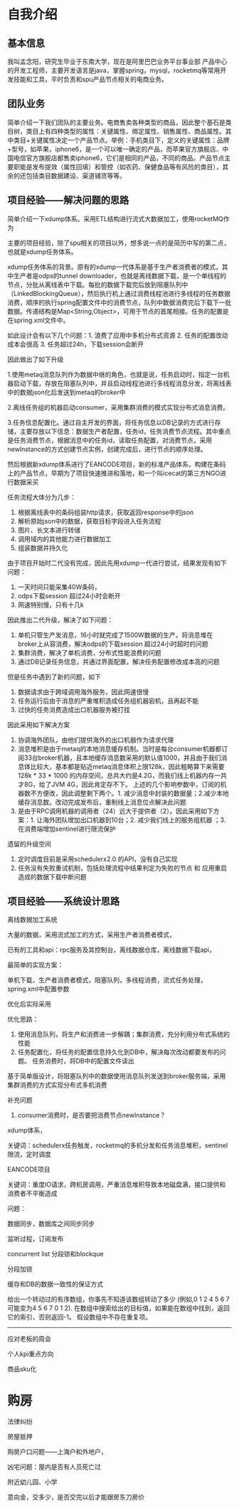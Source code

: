 









# 自我介绍

## 基本信息

我叫孟念阳，研究生毕业于东南大学，现在是阿里巴巴业务平台事业部 产品中心的开发工程师，主要开发语言是java，掌握spring，mysql，rocketmq等常用开发技能和工具，平时负责和spu产品节点相关的电商业务。

## 团队业务

简单介绍一下我们团队的主要业务。电商售卖各种类型的商品，因此整个基石是类目树，类目上有四种类型的属性：关键属性、绑定属性、销售属性、商品属性。其中类目+关键属性决定一个产品节点。举例：手机类目下，定义的关键属性：品牌+型号，如苹果，iphone6，是一个可以唯一确定的产品，而苹果官方旗舰店、中国电信官方旗舰店都售卖iphone6，它们是相同的产品，不同的商品。产品节点主要职能是发布提效（属性回填）和管控（如农药、保健食品等有风险的类目），其余的还包括类目数据建设、渠道铺货等等。

## 项目经验——解决问题的思路



简单介绍一下xdump体系。采用ETL结构进行流式大数据加工，使用rocketMQ作为





主要的项目经验，除了spu相关的项目以外，想多说一点的是简历中写的第二点，也就是xdump任务体系。

xdump任务体系的背景。原有的xdump一代体系是基于生产者消费者的模式，其中生产者是odps的tunnel downloader，也就是离线数据下载，是一个单线程的节点，分批从离线表中下载。每批的数据下载完后放到阻塞队列中（LinkedBlockingQueue），然后执行机上通过消费线程池进行多线程的任务数据消费，顺序的执行spring配置文件中的消费节点，队列中数据消费完后下载下一批数据。传递结构是Map<String,Object>，可用于节点的首尾相接。任务的配置是在spring.xml文件中。

如此设计会有以下几个问题：1. 浪费了应用中多机分布式资源 	2. 任务的配置改动成本会很高	3. 任务超过24h，下载session会断开

因此做出了如下升级

1.使用metaq消息队列作为数据中继的角色，也就是说，任务启动时，指定一台机器启动下载，存放在阻塞队列中，并且启动线程池进行多线程消息分发，将离线表中的数据json化后发送到metaq的broker中

2.离线任务组的机器启动consumer，采用集群消费的模式实现分布式消息消费。

3.任务信息配置化。通过自主开发的界面，将任务信息以DB记录的方式进行存储，主要存放以下信息：数据生产者配置，任务id，任务消费节点流程。其中重点是任务消费节点，根据消息中的任务id，读取任务配置，对消费节点，采用newInstance的方式创建节点实例，创建完成后，进行节点的顺序处理。



然后根据新xdump体系进行了EANCODE项目，新的标准产品体系，构建在条码上的产品节点，早期为了项目快速推进和落地，和一个叫icecat的第三方NGO进行数据采买



任务流程大体分为几步：

1. 根据离线表中的条码组装http请求，获取返回response中的json
2. 解析原始json中的数据，获取目标字段进入任务流程
3. 图片、长文本进行转储
4. 调用域内的其他能力进行数据加工
5. 组装数据并持久化

由于项目开始时二代没有完成，因此先用xdump一代进行尝试，结果发现有如下问题：

1. 一天时间只能采集40W条码，
2. odps下载session 超过24小时会断开
3. 网速特别慢，只有十几k



因此推出二代升级，解决了如下问题：

1. 单机只管生产发消息，16小时就完成了1500W数据的生产，将消息堆在broker上从容消费，解决odps的下载session 超过24小时超时的问题
2. 集群消费，解决了单机消费，分布式性能浪费的问题
3. 通过DB记录任务信息，并通过界面配置，解决任务配置修改成本高的问题



但是任务中遇到了新的问题，如下

1. 数据请求由于跨域调用海外服务，因此网速很慢
2. 任务运行后由于消息的严重堆积造成任务组机器宕机，且再起不能
3. 过快的任务消费造成出口机器服务被打挂

因此采用如下解决方案

1. 协调海外团队，由他们提供海外的出口机器作为请求代理
2. 消息堆积是由于metaq的本地消息缓存机制。当时是每台consumer机器都订阅33台broker机器，且本地缓存消息数采用的默认值1000，并且由于我们消息体比较大，基本都是贴近metaq消息体积上限128k，因此粗略算下来需要128k * 33 * 1000 的内存空间，总共大约是4.2G，而我们线上机器内存一共才8G，给了JVM 4G，因此肯定存不下。
   上述的几个影响参数中，订阅的机器数不方便改，因此调整剩下两个。1. 减少消息中封装的数据量；2.减少本地缓存消息数。改动完成发布后，重制线上消息位点解决此问题
3. 是由于RPC调用机器的调用者（24）远大于提供者（2）。因此采用如下方案：1. 让海外团队增加出口机器到10台；2. 减少我们线上的服务组机器 ；3. 在消费端增加sentinel进行限流保护



遗留的升级空间

1. 定时调度目前是采用schedulerx2.0 的API，没有自己实现
2. 任务没有失败重试机制，包括处理流程中结果判定为失败的节点 和 应用重启造成的数据下载中断问题





## 项目经验——系统设计思路

离线数据加工系统

大量的数据，采用流式加工的方式，采用生产者消费者模式，

已有的工具和api：rpc服务及其控制台，离线数据仓库，离线数据下载api，

最简单的实现方案：

单机下载，生产者消费者模式，阻塞队列，多线程消费，流式任务处理，spring.xml中配置参数



优化后实际采用

优化思路：

1. 使用消息队列，将生产和消费进一步解耦；集群消费，充分利用分布式系统的性能
2. 任务配置化，将任务的配置信息持久化到DB中，解决每次改动都要发布的问题。
   任务消费时，将DB中的配置文件读出



基于简单版设计，将阻塞队列中的数据使用消息队列发送到broker服务端，采用集群消费的方式实现分布式多机消费









补充问题

1. consumer消费时，是否要把消费节点newInstance？







xdump体系，

关键词：schedulerx任务触发，rocketmq的多机分发和任务消息堆积，sentinel限流，定时调度



EANCODE项目

关键词：重度IO请求，跨机房调用，严重消息堆积导致本地磁盘满，接口提供和消费者不平衡造成





问题：

数据同步，数据库之间同步同步

监听过程，订阅发布



concurrent list 分段锁和blockque

分段加锁



缓存和DB的数据一致性的保证方式





给出一个转动过的有序数组，你事先不知道该数组转动了多少
(例如,0 1 2 4 5 6 7可能变为4 5 6 7 0 1 2).
在数组中搜索给出的目标值，如果能在数组中找到，返回它的索引，否则返回-1。
假设数组中不存在重复项。







---







应对老板的周会



个人kpi重点方向

商品sku化





# 购房

法律纠纷

房屋抵押



购房户口问题——上海户和外地户，

凶宅问题：屋内是否有人员死亡过



附近幼儿园、小学



意向金，交多少，是否交完以后才能跟房东刀房价

